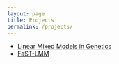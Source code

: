 ```yaml
---
layout: page
title: Projects
permalink: /projects/
---
```


* [Linear Mixed Models in Genetics](http://www.mixed-models.org)
* [FaST-LMM](https://github.com/MicrosoftGenomics/FaST-LMM)